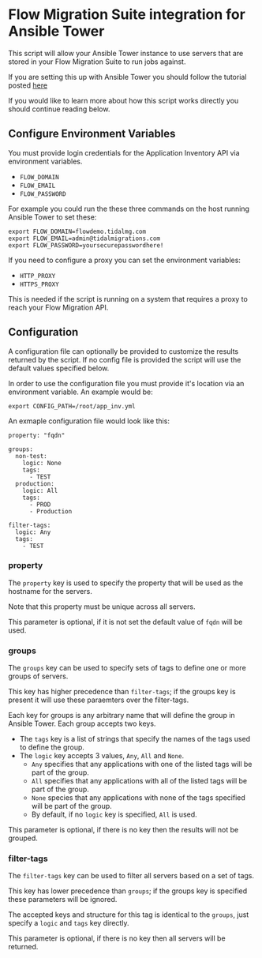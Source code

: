 # Flow Migration Suite integration for Ansible Tower

This script will allow your Ansible Tower instance to use servers that are stored in your Flow Migration Suite to run jobs against.

If you are setting this up with Ansible Tower you should follow the tutorial posted [here](https://tidal.zendesk.com/hc/en-us/articles/115000763627)

If you would like to learn more about how this script works directly you should continue reading below.


## Configure Environment Variables

You must provide login credentials for the Application Inventory API via environment variables.

- `FLOW_DOMAIN`
- `FLOW_EMAIL`
- `FLOW_PASSWORD`

For example you could run the these three commands on the host running Ansible Tower to set these:

```
export FLOW_DOMAIN=flowdemo.tidalmg.com
export FLOW_EMAIL=admin@tidalmigrations.com
export FLOW_PASSWORD=yoursecurepasswordhere!
```

If you need to configure a proxy you can set the environment variables:

- `HTTP_PROXY`
- `HTTPS_PROXY`

This is needed if the script is running on a system that requires a proxy to reach your Flow Migration API.

## Configuration

A configuration file can optionally be provided to customize the results returned by the script. If no config file is provided the script will use the default values specified below.

In order to use the configuration file you must provide it's location via an environment variable. An example would be:

`export CONFIG_PATH=/root/app_inv.yml`

An exmaple configuration file would look like this:

```
property: "fqdn"

groups:
  non-test:
    logic: None
    tags:
      - TEST
  production:
    logic: All
    tags:
      - PROD
      - Production

filter-tags:
  logic: Any
  tags:
    - TEST
```

### property
The `property` key is used to specify the property that will be used as the hostname for the servers.

Note that this property must be unique across all servers.

This parameter is optional, if it is not set the default value of `fqdn` will be used.

### groups
The `groups` key can be used to specify sets of tags to define one or more groups of servers.

This key has higher precedence than `filter-tags`; if the groups key is present it will use these paraemters over the filter-tags.

Each key for groups is any arbitrary name that will define the group in Ansible Tower. Each group accepts two keys.
 - The `tags` key is a list of strings that specify the names of the tags used to define the group.
 - The `logic` key accepts 3 values, `Any`, `All` and `None`.
   - `Any` specifies that any applications with one of the listed tags will be part of the group.
   - `All` specifies that any applications with all of the listed tags will be part of the group.
   - `None` species that any applications with none of the tags specified will be part of the group.
   - By default, if no `logic` key is specified, `All` is used.

This parameter is optional, if there is no key then the results will not be grouped.

### filter-tags

The `filter-tags` key can be used to filter all servers based on a set of tags.

This key has lower precedence than `groups`; if the groups key is specified these parameters will be ignored.

The accepted keys and structure for this tag is identical to the `groups`, just specify a `logic` and `tags` key directly.

This parameter is optional, if there is no key then all servers will be returned.
